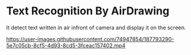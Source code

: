 # Text Recognition By AirDrawing
It detect text written in air infront of camera and display it on the screen.

https://user-images.githubusercontent.com/74947854/187793290-5e7c05cb-8cf5-4d93-8cd5-3fceac157402.mp4

